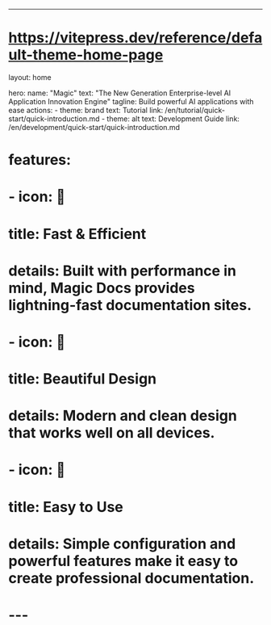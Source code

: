 ---
# https://vitepress.dev/reference/default-theme-home-page
layout: home

hero:
  name: "Magic"
  text: "The New Generation Enterprise-level AI Application Innovation Engine"
  tagline: Build powerful AI applications with ease
  actions:
    - theme: brand
      text: Tutorial
      link: /en/tutorial/quick-start/quick-introduction.md
    - theme: alt
      text: Development Guide
      link: /en/development/quick-start/quick-introduction.md

# features:
#   - icon: 🚀
#     title: Fast & Efficient
#     details: Built with performance in mind, Magic Docs provides lightning-fast documentation sites.
#   - icon: 🎨
#     title: Beautiful Design
#     details: Modern and clean design that works well on all devices.
#   - icon: 🔧
#     title: Easy to Use
#     details: Simple configuration and powerful features make it easy to create professional documentation.
# --- 